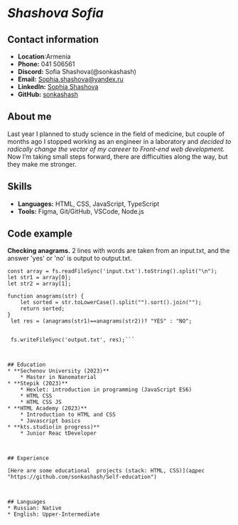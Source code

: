 # *Shashova Sofia*



## Contact information

* **Location**:Armenia
* **Phone:** 041 506561
* **Discord:** Sofia Shashova(@sonkashash)
* **Email:** Sophia.shashova@yandex.ru
* **LinkedIn:** [Sophia Shashova](адрес "https://www.linkedin.com/in/sophia-shashova-894448251/")
* **GitHub:** [sonkashash](адрес "https://github.com/sonkashash")


## About me

Last year I planned to study science in the field of medicine, but couple of months ago I stopped working as an engineer in a laboratory and  *decided to radically change the vector of my careeer to Front-end web development.*
Now I’m taking small steps forward, there are difficulties along the way, but they make me stronger.



## Skills

* **Languages:** HTML, CSS, JavaScript, TypeScript
* **Tools:**  Figma, Git/GitHub, VSCode, Node.js



## Code example
**Checking anagrams.**
2 lines with words are taken from an input.txt, and the answer 'yes' or 'no' is output to output.txt.


```const fs = require('fs');
const array = fs.readFileSync('input.txt').toString().split("\n");
let str1 = array[0];
let str2 = array[1];

function anagrams(str) {
    let sorted = str.toLowerCase().split("").sort().join("");
    return sorted;
}
 let res = (anagrams(str1)==anagrams(str2))? "YES" : "NO";

  
 fs.writeFileSync('output.txt', res);```
 


## Education 
* **Sechenov University (2023)**
    * Master in Nanomaterial
* **Stepik (2023)** 
    * Hexlet: introduction in programming (JavaScript ES6)
    * HTML CSS
    * HTML CSS JS
* **HTML Academy (2023)**
    * Introduction to HTML and CSS
    * Javascript basics
* **kts.studio(in progress)**
    * Junior Reac tDeveloper



## Experience

[Here are some educational  projects (stack: HTML, CSS)](адрес "https://github.com/sonkashash/Self-education")



## Languages
* Russian: Native
* English: Upper-Intermediate

